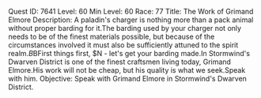Quest ID: 7641
Level: 60
Min Level: 60
Race: 77
Title: The Work of Grimand Elmore
Description: A paladin's charger is nothing more than a pack animal without proper barding for it.The barding used by your charger not only needs to be of the finest materials possible, but because of the circumstances involved it must also be sufficiently attuned to the spirit realm.$B$BFirst things first, $N - let's get your barding made.In Stormwind's Dwarven District is one of the finest craftsmen living today, Grimand Elmore.His work will not be cheap, but his quality is what we seek.Speak with him.
Objective: Speak with Grimand Elmore in Stormwind's Dwarven District.
